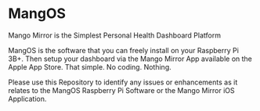 # MangOS
Mango Mirror is the Simplest Personal Health Dashboard Platform

MangOS is the software that you can freely install on your Raspberry Pi 3B+. Then setup your dashboard via the Mango Mirror App available on the Apple App Store. That simple. No coding. Nothing.

Please use this Repository to identify any issues or enhancements as it relates to the MangOS Raspberry Pi Software  or the Mango Mirror iOS Application.
